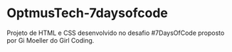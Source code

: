 # OptmusTech-7daysofcode
Projeto de HTML e CSS desenvolvido no desafio #7DaysOfCode proposto por Gi Moeller do Girl Coding. 

